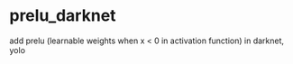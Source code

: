 # prelu_darknet
add prelu (learnable weights when x &lt; 0 in activation function) in darknet, yolo
